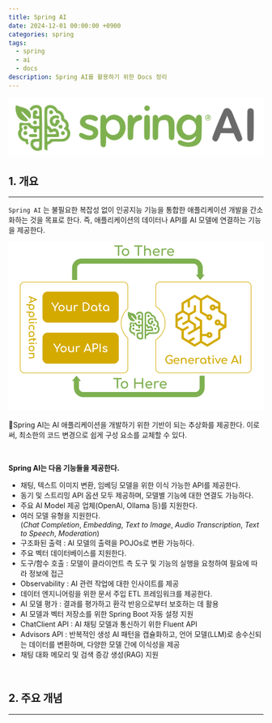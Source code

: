 ```yaml
---
title: Spring AI
date: 2024-12-01 00:00:00 +0900
categories: spring
tags:
  - spring
  - ai
  - docs
description: Spring AI를 활용하기 위한 Docs 정리
---
```


![spring-ai1](/assets/img/spring-ai1.svg)

## 1. 개요
---

`Spring AI` 는 불필요한 복잡성 없이 인공지능 기능을 통합한 애플리케이션 개발을 간소화하는 것을 목표로 한다. 즉, 애플리케이션의 데이터나 API를 AI 모델에 연결하는 기능을 제공한다.

![spring-ai2](/assets/img/spring-ai2.svg)

Spring AI는 AI 애플리케이션을 개발하기 위한 기반이 되는 추상화를 제공한다. 이로써, 최소한의 코드 변경으로 쉽게 구성 요소를 교체할 수 있다.

<br/>

**Spring AI는 다음 기능들을 제공한다.**
- 채팅, 텍스트 이미지 변환, 임베딩 모델을 위한 이식 가능한 API를 제공한다. 
- 동기 및 스트리밍 API 옵션 모두 제공하며, 모델별 기능에 대한 연결도 가능하다.
- 주요 AI Model 제공 업체(OpenAI, Ollama 등)를 지원한다. 
- 여러 모델 유형을 지원한다. <br/> (*Chat Completion*, *Embedding*, *Text to Image*, *Audio Transcription*, *Text to Speech*, *Moderation*)
- 구조화된 출력 : AI 모델의 출력을 POJOs로 변환 가능하다.
- 주요 벡터 데이터베이스를 지원한다.
- 도구/함수 호출 : 모델이 클라이언트 측 도구 및 기능의 실행을 요청하여 필요에 따라 정보에 접근
- Observability : AI 관련 작업에 대한 인사이트를 제공
- 데이터 엔지니어링을 위한 문서 주입 ETL 프레임워크를 제공한다.
- AI 모델 평가 : 결과를 평가하고 환각 반응으로부터 보호하는 데 활용
- AI 모델과 벡터 저장소를 위한 Spring Boot 자동 설정 지원
- ChatClient API : AI 채팅 모델과 통신하기 위한 Fluent API
- Advisors API : 반복적인 생성 AI 패턴을 캡슐화하고, 언어 모델(LLM)로 송수신되는 데이터를 변환하며, 다양한 모델 간에 이식성을 제공
- 채팅 대화 메모리 및 검색 증강 생성(RAG) 지원

<br/>

## 2. 주요 개념
---

